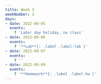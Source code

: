 ```yaml
---
title: Week 3
weekNumber: 3
days:
- date: 2022-09-05
  events:
    ? 'Labor day holiday, no class'
- date: 2022-09-06
  events:
    ? '**Lab**{: .label .label-lab }'
- date: 2022-09-07
  events:
    ? ''
- date: 2022-09-09
  events:
    ? '**Homework**{: .label .label-hw }'
---
```


